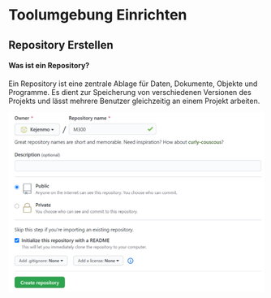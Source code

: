 # Toolumgebung Einrichten

## Repository Erstellen

#### Was ist ein Repository?

Ein Repository ist eine zentrale Ablage für Daten, Dokumente, Objekte und Programme. Es dient zur Speicherung von verschiedenen Versionen des Projekts und lässt mehrere Benutzer gleichzeitig an einem Projekt arbeiten.

![Repo Creation Screenshot](/doku/img/repo_creation.png "Repo Creation Screenshot")
